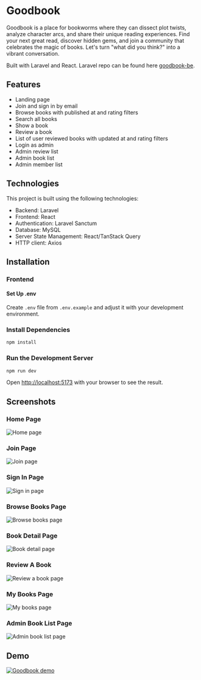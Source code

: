 # Goodbook

Goodbook is a place for bookworms where they can dissect plot twists, analyze character arcs, and share their unique reading experiences. Find your next great read, discover hidden gems, and join a community that celebrates the magic of books. Let's turn "what did you think?" into a vibrant conversation. 

Built with Laravel and React. Laravel repo can be found here [goodbook-be](https://github.com/fajarwz/goodbook-be).

## Features
- Landing page
- Join and sign in by email
- Browse books with published at and rating filters
- Search all books
- Show a book
- Review a book
- List of user reviewed books with updated at and rating filters
- Login as admin
- Admin review list
- Admin book list
- Admin member list

## Technologies
This project is built using the following technologies:

- Backend: Laravel
- Frontend: React
- Authentication: Laravel Sanctum
- Database: MySQL
- Server State Management: React/TanStack Query
- HTTP client: Axios

## Installation

### Frontend

#### Set Up .env

Create `.env` file from `.env.example` and adjust it with your development environment.

### Install Dependencies

```bash
npm install
```

### Run the Development Server

```bash
npm run dev
```

Open [http://localhost:5173](http://localhost:5173) with your browser to see the result.

## Screenshots

### Home Page
![Home page](docs/home.png)

### Join Page
![Join page](docs/join.png)

### Sign In Page
![Sign in page](docs/sign-in.png)

### Browse Books Page
![Browse books page](docs/books.png)

### Book Detail Page
![Book detail page](docs/show-a-book.png)

### Review A Book
![Review a book page](docs/review-a-book.png)

### My Books Page
![My books page](docs/my-books.png)

### Admin Book List Page
![Admin book list page](docs/admin-books.png)

## Demo

[![Goodbook demo](docs/sign-in.png)](https://www.youtube.com/watch?v=YkXaAFoAEvg)
